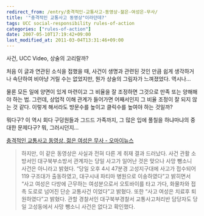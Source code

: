 ```yaml
---
redirect_from: /entry/충격적인-교통사고-동영상-젊은-여성은-무사/
title: '"충격적인 교통사고 동영상"이라던데?'
tags: UCC social-responsibility rules-of-action
categories: ["rules-of-action"]
date: 2007-05-10T17:19:42+09:00
last_modified_at: 2011-03-04T13:31:46+09:00
---
```

사건, UCC Video, 상술의 고리랄까?

처음 이 글과 연관된 소식을 접했을 때, 사건이 생명과 관련된 것인 만큼
쉽게 생각하거나 속단하여 비아냥 거릴 수는 없었지만, 뭔가 상술의 그림자가
느껴졌었다. 역시나...

물론 모든 일에 양면이 있게 마련이고 그 비율을 잘 조정하면 그것으로 만족
또는 양해해야 하는 법. 그런데, 상업적 이해 관계가 들어가면 어째서인지
그 비율 조정이 잘 되지 않는 것 같다. 이렇게 해서라도 방문수를 높이고
클릭수를 높여야 하는 것일까?

뭐다구? 이 역시 회다 구덩원들과 그드드 가족까지, 그 많은 입에 풀칠을
하냐마냐의 중대한 문제다구? 뭐, 그러시던지...

[충격적인 교통사고 동영상, 젊은 여성은 무사 - 오마이뉴스](http://www.ohmynews.com/articleview/article_view.asp?at_code=409513)

> 하지만, 이 같은 동영상은 사실과 전혀 다른 게 취재 결과 드러났다. 사건
> 관활 소방서인 대구북부소방서 관계자는 당일 사고가 일어난 것은 맞으나
> 사망 뺑소니 사건은 아니라고 밝혔다. “당일 오후 4시 47분경 고성지구대에
> 사고가 접수되어 119 구조대가 출동하였고, 대구시내 파티마 병원으로
> 이송하였다”고 밝히면서 “사고 여성은 다방에 근무하는 여성분으로서
> 오토바이를 타고 가다, 화물차와 접촉 도로로 넘어진 단순 교통사건 이었다”고
> 밝혔다. 또한 “사고 여성은 치료후 퇴원하였다”고 밝혔다. 관할 경찰서인
> 대구북부경찰서 교통사고처리반 담당자도 당일 고성동에서 사망 뺑소니
> 사건은 없다고 확인했다.

